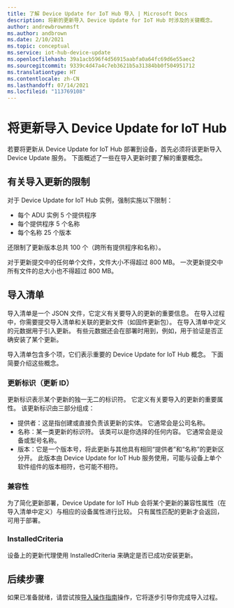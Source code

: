 ```yaml
---
title: 了解 Device Update for IoT Hub 导入 | Microsoft Docs
description: 将新的更新导入 Device Update for IoT Hub 时涉及的关键概念。
author: andrewbrownmsft
ms.author: andbrown
ms.date: 2/10/2021
ms.topic: conceptual
ms.service: iot-hub-device-update
ms.openlocfilehash: 39a1acb596f4d56915aabfa0a64fc69d6e55aec2
ms.sourcegitcommit: 9339c4d47a4c7eb3621b5a31384bb0f504951712
ms.translationtype: HT
ms.contentlocale: zh-CN
ms.lasthandoff: 07/14/2021
ms.locfileid: "113769108"
---
```

# <a name="importing-updates-into-device-update-for-iot-hub"></a>将更新导入 Device Update for IoT Hub
若要将更新从 Device Update for IoT Hub 部署到设备，首先必须将该更新导入 Device Update 服务。 下面概述了一些在导入更新时要了解的重要概念。

## <a name="limits-on-importing-updates"></a>有关导入更新的限制
对于 Device Update for IoT Hub 实例，强制实施以下限制：

* 每个 ADU 实例 5 个提供程序
* 每个提供程序 5 个名称
* 每个名称 25 个版本

还限制了更新版本总共 100 个（跨所有提供程序和名称）。

对于更新提交中的任何单个文件，文件大小不得超过 800 MB。 一次更新提交中所有文件的总大小也不得超过 800 MB。

## <a name="import-manifest"></a>导入清单

导入清单是一个 JSON 文件，它定义有关要导入的更新的重要信息。 在导入过程中，你需要提交导入清单和关联的更新文件（如固件更新包）。 在导入清单中定义的元数据用于引入更新。 有些元数据还会在部署时用到，例如，用于验证是否正确安装了某个更新。

导入清单包含多个项，它们表示重要的 Device Update for IoT Hub 概念。 下面简要介绍这些概念。

### <a name="update-identity-update-id"></a>更新标识（更新 ID）

更新标识表示某个更新的独一无二的标识符。 它定义有关要导入的更新的重要属性。 该更新标识由三部分组成：
* 提供者：这是指创建或直接负责该更新的实体。 它通常会是公司名称。
* 名称：某一类更新的标识符。 该类可以是你选择的任何内容。 它通常会是设备或型号名称。
* 版本：它是一个版本号，将此更新与其他具有相同“提供者”和“名称”的更新区分开。 此版本由 Device Update for IoT Hub 服务使用，可能与设备上单个软件组件的版本相符，也可能不相符。 

### <a name="compatibility"></a>兼容性

为了简化更新部署，Device Update for IoT Hub 会将某个更新的兼容性属性（在导入清单中定义）与相应的设备属性进行比较。 只有属性匹配的更新才会返回，可用于部署。

### <a name="installedcriteria"></a>InstalledCriteria

设备上的更新代理使用 InstalledCriteria 来确定是否已成功安装更新。


## <a name="next-steps"></a>后续步骤

如果已准备就绪，请尝试按[导入操作指南](./import-update.md)操作，它将逐步引导你完成导入过程。


